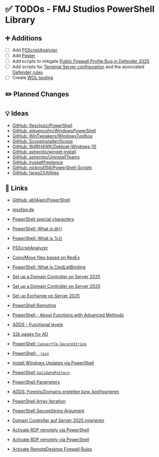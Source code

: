 # ✅ TODOs - FMJ Studios PowerShell Library

## ➕ Additions

- [ ] Add [PSScriptAnalyzer](https://github.com/PowerShell/PSScriptAnalyzer)
- [ ] Add [Pester](https://pester.dev/)
- [ ] Add scripts to mitigate [Public Firewall Profile Bug in Defender 2025](https://jans.cloud/2025/03/unidentified-network-public-firewall-profile-bei-windows-server-2025-domain-controller/)
- [ ] Add scripts for [Terminal Server configuration](https://www.server-world.info/en/note?os=Windows_Server_2025&p=remotedesktop&f=1) and the associated [Defender rules](https://gist.github.com/asheroto/530748b3bf0528cc4805d652b612f81f)
- [ ] Create [WOL-tooling](https://www.pdq.com/blog/wake-on-lan-wol-magic-packet-powershell/)

## ✏️ Planned Changes

## 💡 Ideas

- [GitHub: fleschutz/PowerShell](https://github.com/fleschutz/PowerShell)
- [GitHub: stevencohn/WindowsPowerShell](https://github.com/stevencohn/WindowsPowerShell)
- [GitHub: WinTweakers/WindowsToolbox](https://github.com/WinTweakers/WindowsToolbox)
- [GitHub: ScoopInstaller/Scoop](https://github.com/ScoopInstaller/Scoop)
- [GitHub: W4RH4WK/Debloat-Windows-10](https://github.com/W4RH4WK/Debloat-Windows-10)
- [GitHub: asheroto/winget-install](https://github.com/asheroto/winget-install/tree/master)
- [GitHub: asheroto/UninstallTeams](https://github.com/asheroto/UninstallTeams)
- [GitHub: jrussellfreelance](https://github.com/jrussellfreelance/powershell-scripts)
- [GitHub: nickrod158/PowerShell-Scripts](https://github.com/nickrod518/PowerShell-Scripts/tree/master)
- [GitHub: farag2/Utilities](https://github.com/farag2/Utilities/tree/master)

## 🔗 Links

- [GitHub: ab14jain/PowerShell](https://github.com/ab14jain/PowerShell)
- [msxfaq.de](https://www.msxfaq.de/code/powershell/psparam.htm)
- [PowerShell special characters](https://www.neolisk.blog/posts/2009-07-23-powershell-special-characters/)
- [PowerShell: What is @{}](https://stackoverflow.com/questions/56965510/what-is-meaning-in-powershell)
- [PowerShell: What is %{}](https://stackoverflow.com/questions/22846596/what-does-percent-do-in-powershell)
- [PSScriptAnalyzer](https://learn.microsoft.com/de-de/powershell/utility-modules/psscriptanalyzer/overview?view=ps-modules)
- [Copy/Move files based on RegEx](https://stackoverflow.com/questions/7893919/powershell-copy-move-files-based-on-a-regex-value-retaining-the-folder-structu)
- [PowerShell: What is CmdLetBinding](https://blog.ironmansoftware.com/powershell-cmdlet-binding/)

- [Set up a Domain Controller on Server 2025](https://www.windowspro.de/wolfgang-sommergut/domaenen-controller-windows-server-2025-installieren-32k-datenbank-nutzen)
- [Set up a Domain Controller on Server 2025](https://it-learner.de/domaenencontroller-mit-windows-server-2025/)
- [Set up Exchange on Server 2025](https://www.frankysweb.de/en/installation-exchange-2019-cu14-on-windows-server-2025/)
- [PowerShell Remoting](https://learn.microsoft.com/en-us/powershell/scripting/learn/ps101/08-powershell-remoting?view=powershell-7.5)
- [PowerShell - About Functions with Advanced Methods](https://learn.microsoft.com/en-us/powershell/module/microsoft.powershell.core/about/about_functions_advanced_methods?view=powershell-7.5)
- [ADDS - Functional levels](https://learn.microsoft.com/en-us/windows-server/identity/ad-ds/active-directory-functional-levels)
- [32k pages for AD](https://learn.microsoft.com/de-de/windows-server/identity/ad-ds/32k-pages-optional-feature)
- [PowerShell: `ConvertTo-SecureString`](https://learn.microsoft.com/en-us/powershell/module/microsoft.powershell.security/convertto-securestring?view=powershell-7.5)
- [PowerShell: `-join`](https://learn.microsoft.com/en-us/powershell/module/microsoft.powershell.core/about/about_join?view=powershell-7.5)
- [Install Windows Updates via PowerShell](https://learn.microsoft.com/en-us/answers/questions/1613848/update-and-restart-from-powershell-or-command-line)
- [PowerShell `ValidatePattern`](https://stackoverflow.com/questions/56583435/using-validateset-and-validatepattern-to-allow-new-values)
- [PowerShell Parameters](https://www.mssqltips.com/sqlservertip/4205/powershell-parameters-part-ii-validateset-and-validatepattern/)
- [ADDS: Forests/Domains erstellen bzw. konfigurieren](https://blog.andreas-schreiner.de/2017/09/14/adds-forests-domains-erstellen-konfigurieren/)
- [PowerShell Array Iteration](https://stackoverflow.com/questions/66528639/how-to-iterate-through-an-array-of-objects-in-powershell)
- [PowerShell SecureString Argument](https://stackoverflow.com/questions/40446583/how-to-pass-the-password-as-argument-in-powershell-script-and-convert-to-secure)
- [Domain Controller auf Server 2025 migrieren](https://www.windowspro.de/wolfgang-sommergut/domain-controller-windows-server-2025-migrieren)
- [Activate RDP remotely via PowerShell](https://nt4admins.de/powershell/rdp-aktivieren-remote-per-powershell/)
- [Activate RDP remotely via PowerShell](https://sid-500.com/2021/03/22/enable-remote-desktop-remotely-with-powershell-enable-remotedesktop/)
- [Activate RemoteDesktop Firewall Rules](https://www.der-windows-papst.de/2018/03/30/powershell-remotedesktop-aktivieren-und-firewall/)
